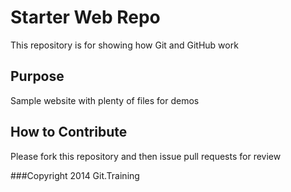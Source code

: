 # Starter Web Repo

This repository is for showing how Git and GitHub work

## Purpose

Sample website with plenty of files for demos

## How to Contribute
Please fork this repository and then issue pull requests for review

###Copyright
2014 Git.Training